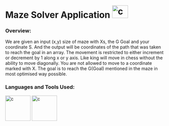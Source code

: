 # Maze Solver Application <img src="https://upload.wikimedia.org/wikipedia/commons/thumb/1/11/Tremaux_Maze_Solving_Algorithm.gif/220px-Tremaux_Maze_Solving_Algorithm.gif" alt="c" width="50" height="40"/>

### Overview:
 We are given an input (x,y) size of maze with Xs, the G Goal and your coordinate S. And the output will be coordinates of the path that was taken to reach the
goal in an array. The movement is restricted to either increment or decrement by 1 along x or y axis. Like king will move in chess without the ability to move diagonally. You are not allowed to move to a coordinate marked with X. The goal is to reach the G(Goal) mentioned in the maze in most optimised way possible.


<h3 align="left">Languages and Tools Used:</h3>
<p align="left"> 
<img src="https://user-images.githubusercontent.com/59190615/189988755-f3ddd767-b394-43bb-a618-d02f21ea99af.png" alt="c" width="80" height="80"/> 
<img src="https://user-images.githubusercontent.com/59190615/189992309-a53de5f3-1781-4520-a7ae-6379b7890b29.png" alt="c" width="80" height="80"/>
</p>

